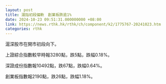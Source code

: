 ```yaml
---
layout: post
title: 滬指初段偏軟　創業板跌逾1%
date: 2024-10-23 09:51:31.000000000 +08:00
link: https://news.rthk.hk/rthk/ch/component/k2/1775767-20241023.htm
categories: rthk
---
```


滬深股市在開市初段向下。

上證綜合指數較早時報3280點，跌5點，跌幅0.18%。

深證成份指數報10492點，跌67點，跌幅0.64%。

創業板指數報2190點，跌26點，跌幅1.18%。
